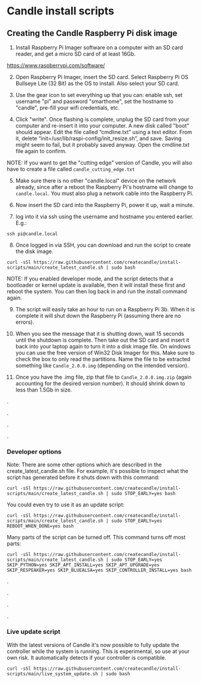 # Candle install scripts


## Creating the Candle Raspberry Pi disk image
1. Install Raspberry Pi Imager software on a computer with an SD card reader, and get a micro SD card of at least 16Gb.

https://www.raspberrypi.com/software/

2. Open Raspberry Pi Imager, insert the SD card. Select Raspberry Pi OS Bullseye Lite (32 Bit) as the OS to install. Also select your SD card.

3. Use the gear icon to set everything up that you can: enable ssh, set username "pi" and password "smarthome", set the hostname to "candle", pre-fill your wifi credentials, etc.

4. Click "write". Once flashing is complete, unplug the SD card from your computer and re-insert it into your computer. A new disk called "boot" should appear. Edit the file called “cmdline.txt” using a text editor. From it, delete “init=/usr/lib/raspi-config/init_resize.sh”, and save. Saving might seem to fail, but it probably saved anyway. Open the cmdline.txt file again to confirm.

NOTE: If you want to get the "cutting edge" version of Candle, you will also have to create a file called `candle_cutting_edge.txt`

5. Make sure there is no other "candle.local" device on the network already, since after a reboot the Raspberry Pi's hostname will change to `candle.local`. You must also plug a network cable into the Raspberry Pi.

6. Now insert the SD card into the Raspberry Pi, power it up, wait a minute.

7. log into it via ssh using the username and hostname you entered earlier. E.g.:
```
ssh pi@candle.local
```

8. Once logged in via SSH, you can download and run the script to create the disk image.
```
curl -sSl https://raw.githubusercontent.com/createcandle/install-scripts/main/create_latest_candle.sh | sudo bash
```

NOTE: If you enabled developer mode, and the script detects that a bootloader or kernel update is available, then it will install these first and reboot the system. You can then log back in and run the install command again.

9. The script will easily take an hour to run on a Raspberry Pi 3b. When it is complete it will shut down the Raspberry Pi (assuming there are no errors).

13. When you see the message that it is shutting down, wait 15 seconds until the shutdown is complete. Then take out the SD card and insert it back into your laptop again to turn it into a disk image file. On windows you can use the free version of Win32 Disk Imager for this. Make sure to check the box to only read the partitions. Name the file to be extracted something like `Candle_2.0.0.img` (depending on the intended version).

14. Once you have the .img file, zip that file to `Candle_2.0.0.img.zip` (again accounting for the desired version number). It should shrink down to less than 1.5Gb in size.

.

.

.

.

### Developer options
Note: There are some other options which are described in the create_latest_candle.sh file. For example, it's possible to inspect what the script has generated before it shuts down with this command:
```
curl -sSl https://raw.githubusercontent.com/createcandle/install-scripts/main/create_latest_candle.sh | sudo STOP_EARLY=yes bash
```

You could even try to use it as an update script:
```
curl -sSl https://raw.githubusercontent.com/createcandle/install-scripts/main/create_latest_candle.sh | sudo STOP_EARLY=yes REBOOT_WHEN_DONE=yes bash
```

Many parts of the script can be turned off. This command turns off most parts:
```
curl -sSl https://raw.githubusercontent.com/createcandle/install-scripts/main/create_latest_candle.sh | sudo STOP_EARLY=yes SKIP_PYTHON=yes SKIP_APT_INSTALL=yes SKIP_APT_UPGRADE=yes SKIP_RESPEAKER=yes SKIP_BLUEALSA=yes SKIP_CONTROLLER_INSTALL=yes bash
```

.

.

.

.

### Live update script
With the latest versions of Candle it's now possible to fully update the controller while the system is running. This is experimental, so use at your own risk. It automatically detects if your controller is compatible.
```
curl -sSl https://raw.githubusercontent.com/createcandle/install-scripts/main/live_system_update.sh | sudo bash
```


